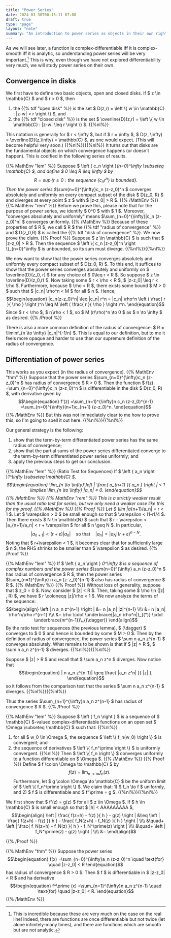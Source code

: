```yaml
---
title: "Power Series"
date: 2024-03-30T00:15:11-07:00
draft: true
type: "page"
layout: "note"
summary: "An introduction to power series as objects in their own right."
---
```


As we will see later, a function is complex-differentiable iff it is complex-smooth iff it is analytic, so understanding power series will be very important.[^strength of complex differentiability]
This is why, even though we have not explored differentiability very much, we will study power series on their own.


## Convergence in disks
We first have to define two basic objects, open and closed disks.
If $ z \in \mathbb{C} $ and $ r > 0 $, then 
1. the {{% tdf "open disk" %}} is the set $ D(z,r) = \left \\{ w \in \mathbb{C} : |z-w| < r \right \\}  $, and
2. the {{% tdf "closed disk" %}} is the set $ \overline{D}(z,r) = \left \\{ w \in \mathbb{C} : |z-w| \leq r \right \\}  $.
{{%nl%}}

This notation is generally for $ r < \infty $, but if $ r = \infty $, $ D(z, \infty) = \overline{D}(z,\infty) = \mathbb{C}  $, as one would expect.
(This will become helpful very soon.)
{{%nl%}}{{%nl%}}
It turns out that disks are the fundamental objects on which convergence happens (or doesn't happen). 
This is codified in the following series of results.

{{% MathEnv "lem" %}}
Suppose $ \left \{ c_n \right \}_{n=0}^\infty \subseteq \mathbb{C} $, and define $ 0 \leq R \leq \infty $ by 
$$\begin{equation}
R = \sup \left \{ r \geq 0 : \text{the sequence } \left \{ c_n r^n \right \} \text{ is bounded} \right \} .
\end{equation}$$
Then the power series $\sum_{n=0}^{\infty}c_n (z-z_0)^n $ converges absolutely and uniformly on every compact subset of the disk $ D(z_0, R) $ and diverges at every point $ z $ with $ |z-z_0| > R $.
{{% /MathEnv %}}
{{% MathEnv "rem" %}}
Before we prove this, please note that for the purpose of power series, we identify $ 0^0 $ with $ 1 $. Moreover, "converges absolutely and uniformly" means $\sum_{n=0}^{\infty}|c_n (z-z_0)^n| $ converges uniformly.
{{% /MathEnv %}}
Because of these properties of $ R $, we call $ R $ the {{% tdf "radius of convergence" %}} and $ D(z_0,R) $ is called the {{% tdf "disk of convergence" %}}.
We now prove the claim.
{{% Proof %}}
Suppose $ z \in \mathbb{C} $ is such that $ |z-z_0| > R $.
Then the sequence $ \left \\{ c_n |z-z_0|^n \right \\}_{n=0}^\infty  $ is unbounded, so its sum must diverge.
{{%nl%}}{{%nl%}}

We now want to show that the power series converges absolutely and uniformly every compact subset of $ D(z_0, R) $. 
To this end, it suffices to show that the power series converges absolutely and uniformly on $ \overline{D}(z_0, r) $ for any choice of $ 0\leq r < R $.
So suppose $ z \in \overline{D}(z_0,r) $. Now taking some $ r < \rho < R $, $ |z-z_0| \leq r < \rho $. Furthermore, because $ \rho < R $, there exists some bound $ M > 0 $ such that $ |c_n| \rho^n < M $ for all $ n $. Hence,
$$\begin{equation}
    |c_n(z-z_0)^n| \leq |c_n| r^n = |c_n| \rho^n \left ( \frac{ r }{ \rho } \right )^n \leq M \left ( \frac{ r }{ \rho } \right )^n.
\end{equation}$$
Since $ r < \rho $, $ r/\rho < 1 $, so $ M (r/\rho)^n \to 0 $ as $ n \to \infty $ as desired.
{{% /Proof %}}

There is also a more common definition of the radius of convergence: $ R = \liminf_{n \to \infty} |c_n|^{-1/n}  $.
This is equal to our definition, but to me it feels more opaque and harder to use than our supremum definition of the radius of convergence.

## Differentiation of power series
This works as you expect (in the radius of convergence).
{{% MathEnv "thm" %}}
Suppose that the power series $\sum_{n=0}^{\infty}c_n (z-z_0)^n $ has radius of convergence $ R > 0 $. Then the function $ f(z) =\sum_{n=0}^{\infty}c_n (z-z_0)^n $ is differentiable in the disk $ D(z_0, R) $, with derivative given by 
$$\begin{equation}
    f'(z) =\sum_{n=1}^{\infty}n c_n (z-z_0)^{n-1} =\sum_{n=0}^{\infty}(n+1)c_{n+1} (z-z_0)^n.
\end{equation}$$
{{% /MathEnv %}}
But this was not immediately clear to me how to prove this, so I'm going to spell it out here.
{{%nl%}}{{%nl%}}

Our general strategy is the following:
1. show that the term-by-term differentiated power series has the same radius of convergence;
2. show that the partial sums of the power series differentiated converge to the term-by-term differentiated power series uniformly; and
3. apply the previous steps to get our conclusion.


{{% MathEnv "lem" %}}
(Ratio Test for Sequences)
If $ \left \{ a_n \right \}_1^\infty  \subseteq \mathbb{C} $, 
$$\begin{equation}
    \lim_{n \to \infty}\left | \frac{ a_{n+1} }{ a_n } \right | < 1 \implies \lim_{n \to \infty} |a_n| = 0.
\end{equation}$$
{{% /MathEnv %}}
{{% MathEnv "rem" %}}
This is a strictly weaker result than the usual ratio test for series, but we only need a weaker case like this for my proof.
{{% /MathEnv %}}
{{% Proof %}}
Let $ \lim |a_{n+1}/a_n| = r < 1 $.
Let $ \varepsilon > 0 $ be small enough so that $ \varepsilon < (1-r)/4 $.
Then there exists $ N \in \mathbb{N} $ such that $ r - \varepsilon < |a_{n+1}/a_n| < r + \varepsilon $ for all $ n \geq N $. In particular, 
$$\begin{equation}
    |a_{n+1}| < (r+\varepsilon) |a_n| \quad \text{so that} \quad |a_n| < |a_N| (r+\varepsilon)^{n-N}.
\end{equation}$$
Noting that $ r+\varepsilon < 1 $, it becomes clear that for sufficiently large $ n $, the RHS shrinks to be smaller than $ \varepsilon $ as desired.
{{% /Proof %}}


{{% MathEnv "lem" %}}
If $ \left \{ a_n \right \} _0^\infty $ is a sequence of complex numbers and the power series $\sum_{n=0}^{\infty} a_n (z-z_0)^n $ has radius of convergence $ R $, then the power series $\sum_{n=1}^{\infty} n a_n (z-z_0)^{n-1} $ also has radius of convergence $ R $.
{{% /MathEnv %}}
{{% Proof %}}
Without loss of generality, suppose that $ z_0 = 0 $. 
Now, consider $ |z| < R $. 
Then, taking some $ \rho \in (|z| , R) $, we have $ r \coloneqq |z|/\rho < 1 $. 
We now analyze the terms of the sequence: 
$$\begin{align}
\left | n a_n z^{n-1} \right | &= n |a_n| |z|^{n-1} \\\\
&= n |a_n| \rho^n/\rho r^{n-1} \\\\
&= \rho \cdot \underbrace{|a_n \rho^n|}_{(*)} \cdot \underbrace{nr^{n-1}}\_{(\dagger)}
\end{align}$$
By the ratio test for sequences (the previous lemma), $ (\dagger) $ converges to $ 0 $ and hence is bounded by some $ M > 0 $.
Then by the definition of radius of convergence, the power series $ \sum n a_n z^{n-1} $ converges absolutely. 
What remains to be shown is that if $ |z| > R $, $ \sum n a_n z^{n-1} $ diverges.
{{%nl%}}{{%nl%}}

Suppose $ |z| > R $ and recall that $ \sum a_n z^n $ diverges. 
Now notice that 
$$\begin{equation}
   | n a_n z^{n-1}| \geq \frac{ |a_n z^n| }{ |z| },
\end{equation}$$
so it follows from the comparison test that the series $ \sum n a_n z^{n-1} $ diverges.
{{%nl%}}{{%nl%}}

Thus the series $\sum_{n=1}^{\infty}n a_n z^{n-1} $ has radius of convergence $ R $.
{{% /Proof %}}

{{% MathEnv "lem" %}}
Suppose $ \left \{ f_n \right \}  $ is a sequence of $ \mathbb{C} $-valued complex-differentiable functions on an open set $ \Omega \subseteq \mathbb{C} $ such that:
{{%nl%}}
1. for all $ w_0 \in \Omega $, the sequence $ \left \\{ f_n(w_0) \right \\}  $ is convergent; and
2. the sequence of derivatives $ \left \\{ f_n^\prime \right \\}  $ is uniformly convergent.
{{%nl%}}
Then $ \left \\{ f_n \right \\}  $ converges uniformly to a function differentiable on $ \Omega $.
{{% /MathEnv %}}
{{% Proof %}}
Define $ f \colon \Omega \to \mathbb{C} $ by 
$$\begin{equation}
    f(z) = \lim_{n \to \infty} f_n(z).
\end{equation}$$
Furthermore, let $ g \colon \Omega \to \mathbb{C} $ be the uniform limit of $ \left \\{ f_n^\prime \right \\}  $.
We claim that: 1) $ f_n \to f $ uniformly, and 2) $ f $ is differentiable and $ f^\prime = g $.
{{%nl%}}{{%nl%}}

We first show that $ f'(z) = g(z) $ for all $ z \in \Omega $.
If $ h \in \mathbb{C} $ is small enough so that $ |h| < AAAAAAAAA $, 
$$\begin{align}
\left | \frac{ f(z+h) - f(z) }{ h } - g(z) \right | &\leq
    \left | \frac{ f(z+h) - f(z) }{ h } - \frac{ f_N(z+h) - f_N(z) }{ h } \right | \\\\
    &\quad+ \left | \frac{ f_N(z+h) - f_N(z) }{ h } - f_N^\prime(z) \right | \\\\
    &\quad+ \left | f_N^\prime(z) - g(z) \right | \\\\
&= 
\end{align}$$

{{% /Proof %}}



{{% MathEnv "thm" %}}
Suppose the power series 
$$\begin{equation}
    f(x) =\sum_{n=0}^{\infty}a_n (z-z_0)^n \quad \text{for} \quad |z-z_0| < R
\end{equation}$$
has radius of convergence $ R > 0 $. Then $ f $ is differentiable in $ |z-z_0| < R $ and ha derivative 
$$\begin{equation}
    f^\prime (x) =\sum_{n=1}^{\infty}n a_n z^{n-1} \quad \text{for} \quad |z-z_0| < R.
\end{equation}$$
{{% /MathEnv %}}








[^strength of complex differentiability]: This is incredible because these are very much on the case on the real line! Indeed, there are functions are once differentiable but not twice (let alone infinitely-many times), and there are functions which are smooth but are not analytic.
[^convergence absolutely and uniformly]: test
